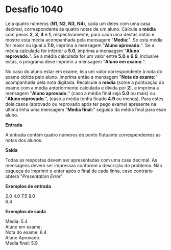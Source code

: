# Desafio 1040

Leia quatro números (**N1**, **N2**, **N3**, **N4**), cada um deles com uma casa decimal, correspondente às quatro notas de um aluno. Calcule a **média** com pesos **2**, **3**, **4** e **1**, respectivamente, para cada uma destas notas e mostre esta média acompanhada pela mensagem "**Media:**". Se esta média for maior ou igual a **7.0**, imprima a mensagem "**Aluno aprovado.**". Se a média calculada for inferior a **5.0**, imprima a mensagem "**Aluno reprovado.**". Se a média calculada for um valor entre **5.0** e **6.9**, inclusive estas, o programa deve imprimir a mensagem "**Aluno em exame.**".

No caso do aluno estar em exame, leia um valor correspondente à nota do exame obtida pelo aluno. Imprima então a mensagem "**Nota do exame:**" acompanhada pela nota digitada. Recalcule a **média** (some a pontuação do exame com a média anteriormente calculada e divida por **2**). e imprima a mensagem "**Aluno aprovado.**" (caso a média final seja **5.0** ou mais) ou "**Aluno reprovado.**", (caso a média tenha ficado **4.9** ou menos). Para estes dois casos (aprovado ou reprovado após ter pego exame) apresente na última linha uma mensagem "**Media final:**" seguido da média final para esse aluno.

**Entrada**

A entrada contém quatro números de ponto flutuante correspendentes as notas dos alunos.

**Saída**

Todas as respostas devem ser apresentadas com uma casa decimal. As mensagens devem ser impressas conforme a descrição do problema. Não esqueça de imprimir o enter após o final de cada linha, caso contrário obterá "_Presentation Error_".

**Exemplos de entrada**

2.0 4.0 7.5 8.0  
6.4

**Exemplos de saída**

Media: 5.4  
Aluno em exame.  
Nota do exame: 6.4  
Aluno Aprovado.  
Media final: 5.9